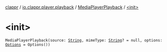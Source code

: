 [clappr](../../index.md) / [io.clappr.player.playback](../index.md) / [MediaPlayerPlayback](index.md) / [&lt;init&gt;](.)

# &lt;init&gt;

`MediaPlayerPlayback(source: `[`String`](https://kotlinlang.org/api/latest/jvm/stdlib/kotlin/-string/index.html)`, mimeType: `[`String`](https://kotlinlang.org/api/latest/jvm/stdlib/kotlin/-string/index.html)`? = null, options: `[`Options`](../../io.clappr.player.base/-options/index.md)` = Options())`